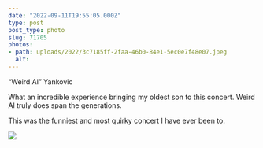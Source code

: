 ```yaml
---
date: "2022-09-11T19:55:05.000Z"
type: post 
post_type: photo
slug: 71705
photos: 
- path: uploads/2022/3c7185ff-2faa-46b0-84e1-5ec0e7f48e07.jpeg
  alt: 
---
```

“Weird Al” Yankovic

What an incredible experience bringing my oldest son to this concert. Weird Al truly does span the generations. 

This was the funniest and most quirky concert I have ever been to. 


![](/uploads/2022/3c7185ff-2faa-46b0-84e1-5ec0e7f48e07.jpeg)
